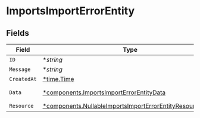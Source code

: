 # ImportsImportErrorEntity


## Fields

| Field                                                                                                                                   | Type                                                                                                                                    | Required                                                                                                                                | Description                                                                                                                             |
| --------------------------------------------------------------------------------------------------------------------------------------- | --------------------------------------------------------------------------------------------------------------------------------------- | --------------------------------------------------------------------------------------------------------------------------------------- | --------------------------------------------------------------------------------------------------------------------------------------- |
| `ID`                                                                                                                                    | **string*                                                                                                                               | :heavy_minus_sign:                                                                                                                      | N/A                                                                                                                                     |
| `Message`                                                                                                                               | **string*                                                                                                                               | :heavy_minus_sign:                                                                                                                      | N/A                                                                                                                                     |
| `CreatedAt`                                                                                                                             | [*time.Time](https://pkg.go.dev/time#Time)                                                                                              | :heavy_minus_sign:                                                                                                                      | N/A                                                                                                                                     |
| `Data`                                                                                                                                  | [*components.ImportsImportErrorEntityData](../../models/components/importsimporterrorentitydata.md)                                     | :heavy_minus_sign:                                                                                                                      | Additional error data                                                                                                                   |
| `Resource`                                                                                                                              | [*components.NullableImportsImportErrorEntityResourceEntity](../../models/components/nullableimportsimporterrorentityresourceentity.md) | :heavy_minus_sign:                                                                                                                      | N/A                                                                                                                                     |